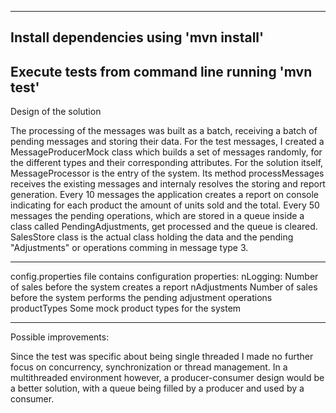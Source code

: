 ----------------------
Install dependencies using 'mvn install'
----------------------
Execute tests from command line running 'mvn test'
-------------------------
Design of the solution

The processing of the messages was built as a batch, receiving a batch of pending messages and storing their data.
For the test messages, I created a MessageProducerMock class which builds a set of messages randomly, for the different types
and their corresponding attributes.
For the solution itself, MessageProcessor is the entry of the system. Its method processMessages
receives the existing messages and internaly resolves the storing and report generation. Every 10 messages the application
creates a report on console indicating for each product the amount of units sold and the total. Every 50 messages the pending 
operations, which are stored in a queue inside a class called PendingAdjustments, get processed and the queue is cleared.
SalesStore class is the actual class holding the data and the pending "Adjustments" or operations comming in
message type 3.



-------------------------
config.properties file contains configuration properties:
nLogging: Number of sales before the system creates a report
nAdjustments Number of sales before the system performs the pending adjustment operations
productTypes Some mock product types for the system


--------------
Possible improvements:

Since the test was specific about being single threaded I made no further focus on concurrency, synchronization or thread management.
In a multithreaded environment however, a producer-consumer design would be a better solution, with a queue being filled
by a producer and used by a consumer.
